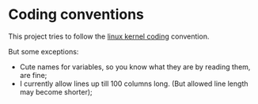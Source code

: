 # Coding conventions

This project tries to follow the [linux kernel coding](https://www.kernel.org/doc/html/v4.10/process/coding-style.html) convention.

But some exceptions:
- Cute names for variables, so you know what they are by reading them, are fine;
- I currently allow lines up till 100 columns long. (But allowed line length may become shorter);
